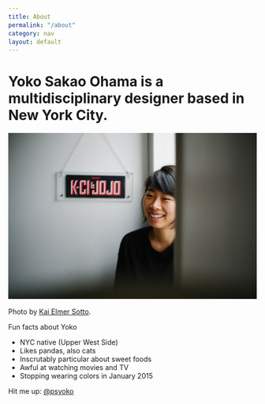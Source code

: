 ```yaml
---
title: About
permalink: "/about"
category: nav
layout: default
---
```


<div class="cols">
    <div class="col col-xs-12 col-sm-9 col-md-6 mb-4">
        <h1 class="headline">Yoko Sakao Ohama is a multidisciplinary designer based in New York City.</h1>
    </div>
</div>
<div class="cols">
    <div class="col col-xs-12 col-sm-6 col-md-4 mb-4">
        <img src="/assets/2016-12-20-yoko-kci-jojo-60.jpg" />
        <p class="dim text-small">Photo by <a href="http://kaielmer.com">Kai Elmer Sotto</a>.</p>
    </div>
</div>
<div class="cols">
    <div class="col col-xs-12 col-sm-9 col-md-6">
        <p>Fun facts about Yoko</p>
        <ul>
            <li>NYC native (Upper West Side)</li>
            <li>Likes pandas, also cats</li>
            <li>Inscrutably particular about sweet foods</li>
            <li>Awful at watching movies and TV</li>
            <li>Stopping wearing colors in January 2015</li>
        </ul>
        <p>
            Hit me up: <a href="https://twitter.com/psyoko">@psyoko</a>
        </p>
    </div>
</div>

<!--        
As told by Kevin Huynh

Yoko
Is a very special person
One time she worked at a place
Blah blah blah
Ok let’s get real

My name is Yoko
I have friends, three to be exact
One of them is a feral cat in a parking lot near my home
I like hangin’, dancin’, and sometimes being alone (that’s important)

If I were stranded on a desert island and could only have three cuisines of food, I would have Japanese food, Japanese food, and Japanese food. 
Just kidding, it’s Japanese, Vietnamese, and Italian.

I host a podcast—whatever.
I like pandas—whatever.

Ten years from now, you’re gonna say you’re lucky to know me.

YOKO OUT 
-->